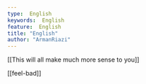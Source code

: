 ```yaml
---
type:  English
keywords:  English
feature:  English
title: "English"
author: "ArmanRiazi"
---
```

[[This will all make much more sense to you]]

[[feel-bad]]